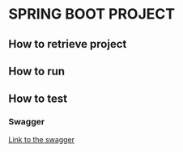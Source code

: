 # SPRING BOOT PROJECT

## How to retrieve project
## How to run
## How to test
### Swagger
[Link to the swagger](http://localhost/api/swagger)


